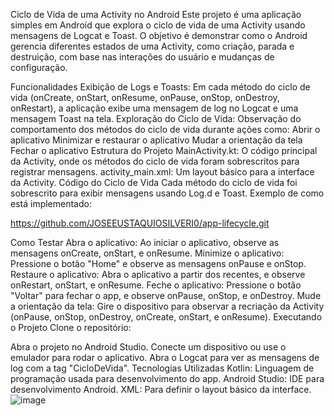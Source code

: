 Ciclo de Vida de uma Activity no Android
Este projeto é uma aplicação simples em Android que explora o ciclo de vida de uma Activity usando mensagens de Logcat e Toast. O objetivo é demonstrar como o Android gerencia diferentes estados de uma Activity, como criação, parada e destruição, com base nas interações do usuário e mudanças de configuração.

Funcionalidades
Exibição de Logs e Toasts: Em cada método do ciclo de vida (onCreate, onStart, onResume, onPause, onStop, onDestroy, onRestart), a aplicação exibe uma mensagem de log no Logcat e uma mensagem Toast na tela.
Exploração do Ciclo de Vida: Observação do comportamento dos métodos do ciclo de vida durante ações como:
Abrir o aplicativo
Minimizar e restaurar o aplicativo
Mudar a orientação da tela
Fechar o aplicativo
Estrutura do Projeto
MainActivity.kt: O código principal da Activity, onde os métodos do ciclo de vida foram sobrescritos para registrar mensagens.
activity_main.xml: Um layout básico para a interface da Activity.
Código do Ciclo de Vida
Cada método do ciclo de vida foi sobrescrito para exibir mensagens usando Log.d e Toast. Exemplo de como está implementado:

https://github.com/JOSEEUSTAQUIOSILVERI0/app-lifecycle.git 

Como Testar
Abra o aplicativo: Ao iniciar o aplicativo, observe as mensagens onCreate, onStart, e onResume.
Minimize o aplicativo: Pressione o botão "Home" e observe as mensagens onPause e onStop.
Restaure o aplicativo: Abra o aplicativo a partir dos recentes, e observe onRestart, onStart, e onResume.
Feche o aplicativo: Pressione o botão "Voltar" para fechar o app, e observe onPause, onStop, e onDestroy.
Mude a orientação da tela: Gire o dispositivo para observar a recriação da Activity (onPause, onStop, onDestroy, onCreate, onStart, e onResume).
Executando o Projeto
Clone o repositório:

Abra o projeto no Android Studio.
Conecte um dispositivo ou use o emulador para rodar o aplicativo.
Abra o Logcat para ver as mensagens de log com a tag "CicloDeVida".
Tecnologias Utilizadas
Kotlin: Linguagem de programação usada para desenvolvimento do app.
Android Studio: IDE para desenvolvimento Android.
XML: Para definir o layout básico da interface.
![image](https://github.com/user-attachments/assets/b3c57730-5843-43ea-9eda-571af9032fcb)
